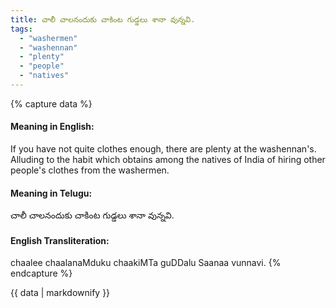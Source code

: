```yaml
---
title: చాలీ చాలనందుకు చాకింట గుడ్డలు శానా వున్నవి.
tags:
  - "washermen"
  - "washennan"
  - "plenty"
  - "people"
  - "natives"
---
```


{% capture data %}
#### Meaning in English:
If you have not quite clothes enough, there are plenty at the washennan's.
Alluding to the habit which obtains among the natives of India of hiring other people's clothes from the washermen.

#### Meaning in Telugu:
చాలీ చాలనందుకు చాకింట గుడ్డలు శానా వున్నవి.

#### English Transliteration:
chaalee chaalanaMduku chaakiMTa guDDalu Saanaa vunnavi.
{% endcapture %}

<div class="notice">{{ data | markdownify }}</div>

